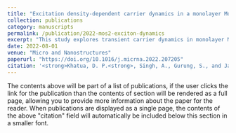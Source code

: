 ```yaml
---
title: "Excitation density-dependent carrier dynamics in a monolayer MoS<sub>2</sub>: Exciton dissociation, formation and bottlenecking"
collection: publications
category: manuscripts
permalink: /publication/2022-mos2-exciton-dynamics
excerpt: "This study explores transient carrier dynamics in monolayer MoS<sub>2</sub> at high excitation densities, a regime important for applications in lasers, optical parametric amplifiers, and high-power detectors. The optical response shows that carriers, excited directly to the A-exciton state, undergo exciton dissociation and hot-carrier generation, followed by exciton formation on the picosecond timescale. At elevated fluences, excitons display longer lifetimes, indicating a bottlenecking process. These fluence-dependent relaxation pathways are crucial for optimizing MoS<sub>2</sub>-based optoelectronic devices."
date: 2022-08-01
venue: "Micro and Nanostructures"
paperurl: "https://doi.org/10.1016/j.micrna.2022.207205"
citation: '<strong>Khatua, D. P.<strong>, Singh, A., Gurung, S., and Jayabalan, J. (2022). "Excitation density-dependent carrier dynamics in a monolayer MoS<sub>2</sub>: Exciton dissociation, formation and bottlenecking." <i>Micro and Nanostructures</i>, 165, 207205. https://doi.org/10.1016/j.micrna.2022.207205'
---
```


The contents above will be part of a list of publications, if the user clicks the link for the publication than the contents of section will be rendered as a full page, allowing you to provide more information about the paper for the reader. When publications are displayed as a single page, the contents of the above "citation" field will automatically be included below this section in a smaller font.
